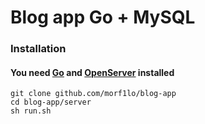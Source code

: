 # Blog app Go + MySQL

### Installation
#### You need [Go](https://go.dev) and [OpenServer](https://ospanel.io) installed
```
git clone github.com/morf1lo/blog-app
cd blog-app/server
sh run.sh
```
